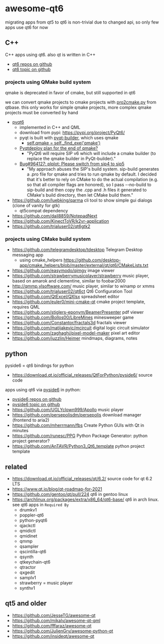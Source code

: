 # awesome-qt6

migrating apps from qt5 to qt6 is non-trivial due to changed api, so only few apps use qt6 for now

## C++

C++ apps using qt6. also qt is written in C++

* [qt6 repos on github](https://github.com/search?q=qt6&type=Repositories)
* [qt6 topic on github](https://github.com/topics/qt6)

### projects using QMake build system

qmake is deprecated in favor of cmake, but still supported in qt6

we can convert qmake projects to cmake projects with [pro2cmake.py](https://code.qt.io/cgit/qt/qtbase.git/tree/util/cmake/pro2cmake.py) from qtbase.
this only works for simple qmake projects, more complex qmake projects must be converted by hand

* [pyqt6](https://www.riverbankcomputing.com/software/pyqt)
  * implemented in C++ and QML
  * download from pypi: https://pypi.org/project/PyQt6/
  * pyqt is built with [pyqt-builder](https://www.riverbankcomputing.com/software/pyqt-builder/), which uses qmake
    * [self.qmake = self._find_exe('qmake')](https://www.riverbankcomputing.com/hg/PyQt-builder/file/tip/pyqtbuild/builder.py#l65)
  * [Pyqtdeploy plan for the end of qmake?](https://www.riverbankcomputing.com/pipermail/pyqt/2020-April/042834.html)
    * "PyQt6 will require SIP v6 which will include a cmake builder (to replace 
      the qmake builder in PyQt-builder)."
  * [Bug#964127: plplot: Please switch from sip4 to sip5](https://www.mail-archive.com/search?l=debian-bugs-dist@lists.debian.org&q=subject:%22Bug%23964127%5C%3A+plplot%5C%3A+Please+switch+from+sip4+to+sip5%22&o=newest&f=1)
    * "My approach abuses the SIP's build system. sip-build generates a .pro file
      for qmake and tries to run qmake by default. I decided that it's better to
      rely on CMake to do the actual compilation (e.g. so that all compiler flags
      are honored), so I pass --no-build to sip-build and then copy the .cpp and
      .h files it generated to CMake's build directory, then let CMake build them."
* https://github.com/luebking/qarma cli tool to show simple gui dialogs (clone of vanity for gtk)
  * qt5compat dependency
* https://github.com/dail8859/NotepadNext
* https://github.com/KinectToVR/k2vr-application
* https://github.com/trialuser02/qt6gtk2

### projects using CMake build system

* https://github.com/telegramdesktop/tdesktop Telegram Desktop messaging app
  * using cmake_helpers https://github.com/desktop-app/cmake_helpers/blob/master/external/qt/qt6/CMakeLists.txt
* https://github.com/easymodo/qimgv image viewer
* https://github.com/strawberrymusicplayer/strawberry music player, based on amarok and clementine, similar to foobar2000
* http://qmmp.ylsoftware.com/ music player, similar to winamp or xmms
* https://github.com/trialuser02/qt6ct Qt6 Configuration Tool
* https://github.com/QtExcel/QXlsx spreadsheet editor
* https://github.com/euler0/mini-cmake-qt cmake project template, requires QML
* https://github.com/stiglers-eponym/BeamerPresenter pdf viewer
* https://github.com/Bollos00/LibreMines minesweeper game
* https://github.com/Constantor/fractals3d fractals viewer
* https://github.com/matijakevic/mcircuit digital logic circuit simulator
* https://github.com/zaghaghi/pixel-model-maker pixel art editor
* https://github.com/juzzlin/Heimer mindmaps, diagrams, notes

## python

pyside6 = qt6 bindings for python

* https://download.qt.io/official_releases/QtForPython/pyside6/ source code

apps using qt6 via [pyside6](https://github.com/topics/pyside6) in python:

* [pyside6 repos on github](https://github.com/search?p=3&q=pyside6&type=Repositories)
* [pyside6 topic on github](https://github.com/topics/pyside6)
* https://github.com/UGLYclown999/Apollo music player
* https://github.com/persepolisdm/persepolis download manager (frontend to aria2)
* https://github.com/mherrmann/fbs Create Python GUIs with Qt in minutes
* https://github.com/runesc/PPG Python Package Generator: python project generator?
* https://github.com/AnTAVR/Python3_Qt6_template python project template

## related

* https://download.qt.io/official_releases/qt/6.2/ source code for qt 6.2 LTS
* https://www.qt.io/blog/qt-roadmap-for-2021
* https://github.com/gentoo/qt/pull/224 qt6 in gentoo linux
* https://archlinux.org/packages/extra/x86_64/qt6-base/ qt6 in arch linux. see qt6 apps in `Required By`
   * drumkv1
   * poppler-qt6
   * python-pyqt6
   * qjackctl
   * qmidictl
   * qmidinet
   * qmmp
   * qsampler
   * qscintilla-qt6
   * qsynth
   * qtkeychain-qt6
   * qtractor
   * qxgedit
   * samplv1
   * strawberry = music player
   * synthv1

## qt5 and older

* https://github.com/JesseTG/awesome-qt
* https://github.com/mikalv/awesome-qt-qml
* https://github.com/fffaraz/awesome-qt
* https://github.com/JulienGrv/awesome-python-qt
* https://github.com/insideqt/awesome-qt
